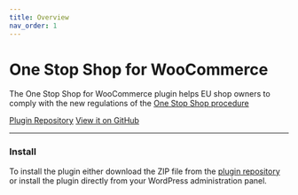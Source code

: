 ```yaml
---
title: Overview
nav_order: 1
---
```


<h1 class="fs-9">One Stop Shop for WooCommerce</h1>
<p class="fs-6 fw-300">The One Stop Shop for WooCommerce plugin helps EU shop owners to comply with the new regulations of the <a href="(https://ec.europa.eu/taxation_customs/business/vat/modernising-vat-cross-border-ecommerce_en">One Stop Shop procedure</a></p>
<p>
    <a href="https://wordpress.org/plugins/one-stop-shop-woocommerce" class="btn btn-primary fs-5 mb-4 mb-md-0 mr-2">Plugin Repository</a>
    <a href="https://github.com/vendidero/one-stop-shop-woocommerce" class="btn fs-5 mb-4 mb-md-0">View it on GitHub</a>
</p>

<hr/>

### Install

To install the plugin either download the ZIP file from the [plugin repository](https://wordpress.org/plugins/one-stop-shop-woocommerce) or install the plugin directly from your WordPress administration panel.
